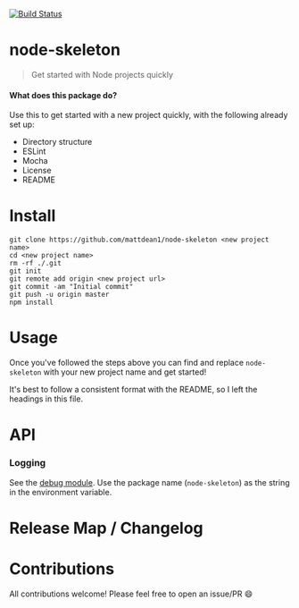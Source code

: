 [![Build Status](https://travis-ci.org/mattdean1/node-skeleton.svg?branch=master)](https://travis-ci.org/mattdean1/node-skeleton)

# node-skeleton

> Get started with Node projects quickly

#### What does this package do?

Use this to get started with a new project quickly, with the following already set up:

- Directory structure
- ESLint
- Mocha
- License
- README

# Install

```
git clone https://github.com/mattdean1/node-skeleton <new project name>
cd <new project name>
rm -rf ./.git
git init
git remote add origin <new project url>
git commit -am "Initial commit"
git push -u origin master
npm install
```

# Usage

Once you've followed the steps above you can find and replace `node-skeleton` with your new project name and get started!

It's best to follow a consistent format with the README, so I left the headings in this file.



# API


###  Logging

See the [debug module](https://www.npmjs.com/package/debug). Use the package name (`node-skeleton`) as the string in the environment variable.


# Release Map / Changelog



# Contributions

All contributions welcome! Please feel free to open an issue/PR :smile:
